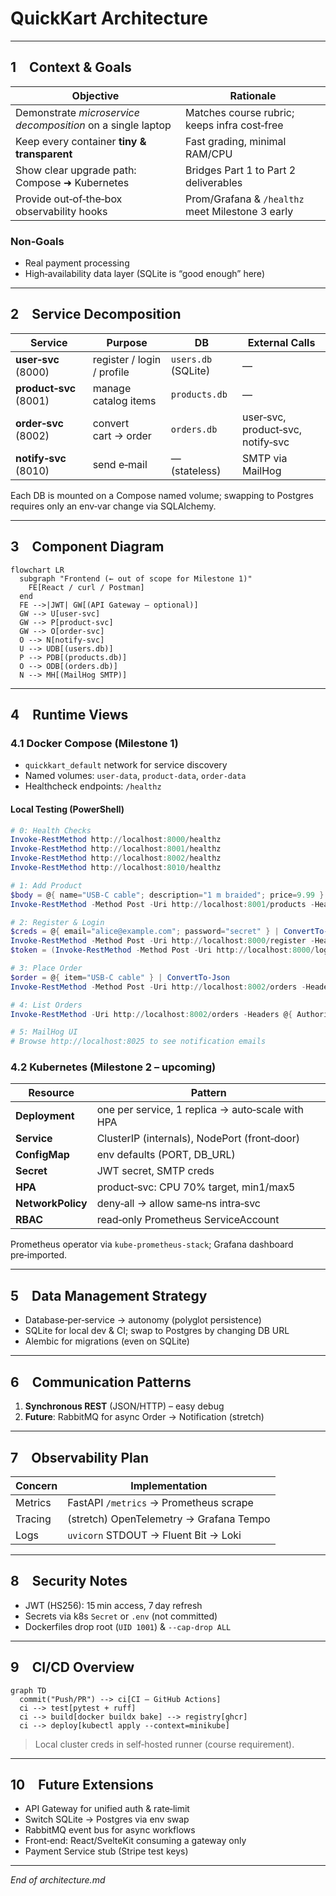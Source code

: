 # QuickKart Architecture


---

## 1 Context & Goals

| Objective                                                   | Rationale                                        |
| ----------------------------------------------------------- | ------------------------------------------------ |
| Demonstrate *microservice decomposition* on a single laptop | Matches course rubric; keeps infra cost‑free     |
| Keep every container **tiny & transparent**                 | Fast grading, minimal RAM/CPU                    |
| Show clear upgrade path: Compose ➜ Kubernetes               | Bridges Part 1 to Part 2 deliverables            |
| Provide out‑of‑the‑box observability hooks                  | Prom/Grafana & `/healthz` meet Milestone 3 early |

### Non‑Goals

* Real payment processing
* High‑availability data layer (SQLite is “good enough” here)

---

## 2 Service Decomposition

| Service                | Purpose                    | DB                  | External Calls                    |
| ---------------------- | -------------------------- | ------------------- | --------------------------------- |
| **user‑svc** (8000)    | register / login / profile | `users.db` (SQLite) | —                                 |
| **product‑svc** (8001) | manage catalog items       | `products.db`       | —                                 |
| **order‑svc** (8002)   | convert cart → order       | `orders.db`         | user‑svc, product‑svc, notify‑svc |
| **notify‑svc** (8010)  | send e‑mail                | — (stateless)       | SMTP via MailHog                  |

Each DB is mounted on a Compose named volume; swapping to Postgres requires only an env‑var change via SQLAlchemy.

---

## 3 Component Diagram

```mermaid
flowchart LR
  subgraph "Frontend (← out of scope for Milestone 1)"
    FE[React / curl / Postman]
  end
  FE -->|JWT| GW[(API Gateway – optional)]
  GW --> U[user‑svc]
  GW --> P[product‑svc]
  GW --> O[order‑svc]
  O --> N[notify‑svc]
  U --> UDB[(users.db)]
  P --> PDB[(products.db)]
  O --> ODB[(orders.db)]
  N --> MH[(MailHog SMTP)]
```


---

## 4 Runtime Views

### 4.1 Docker Compose (Milestone 1)

* `quickkart_default` network for service discovery
* Named volumes: `user-data`, `product-data`, `order-data`
* Healthcheck endpoints: `/healthz`

#### Local Testing (PowerShell)

```powershell
# 0: Health Checks
Invoke-RestMethod http://localhost:8000/healthz
Invoke-RestMethod http://localhost:8001/healthz
Invoke-RestMethod http://localhost:8002/healthz
Invoke-RestMethod http://localhost:8010/healthz

# 1: Add Product
$body = @{ name="USB‑C cable"; description="1 m braided"; price=9.99 } | ConvertTo-Json
Invoke-RestMethod -Method Post -Uri http://localhost:8001/products -Headers @{"Content-Type"="application/json"} -Body $body

# 2: Register & Login
$creds = @{ email="alice@example.com"; password="secret" } | ConvertTo-Json
Invoke-RestMethod -Method Post -Uri http://localhost:8000/register -Headers @{"Content-Type"="application/json"} -Body $creds
$token = (Invoke-RestMethod -Method Post -Uri http://localhost:8000/login -Headers @{"Content-Type"="application/json"} -Body $creds).access_token

# 3: Place Order
$order = @{ item="USB‑C cable" } | ConvertTo-Json
Invoke-RestMethod -Method Post -Uri http://localhost:8002/orders -Headers @{"Authorization"="Bearer $token"; "Content-Type"="application/json"} -Body $order

# 4: List Orders
Invoke-RestMethod -Uri http://localhost:8002/orders -Headers @{ Authorization = "Bearer $token" }

# 5: MailHog UI
# Browse http://localhost:8025 to see notification emails
```

### 4.2 Kubernetes (Milestone 2 – upcoming)

| Resource          | Pattern                                          |
| ----------------- | ------------------------------------------------ |
| **Deployment**    | one per service, 1 replica → auto‑scale with HPA |
| **Service**       | ClusterIP (internals), NodePort (front‑door)     |
| **ConfigMap**     | env defaults (PORT, DB\_URL)                     |
| **Secret**        | JWT secret, SMTP creds                           |
| **HPA**           | product‑svc: CPU 70% target, min1/max5           |
| **NetworkPolicy** | deny‑all → allow same‑ns intra‑svc               |
| **RBAC**          | read‑only Prometheus ServiceAccount              |

Prometheus operator via `kube-prometheus-stack`; Grafana dashboard pre‑imported.

---

## 5 Data Management Strategy

* Database‑per‑service → autonomy (polyglot persistence)
* SQLite for local dev & CI; swap to Postgres by changing DB URL
* Alembic for migrations (even on SQLite)

---

## 6 Communication Patterns

1. **Synchronous REST** (JSON/HTTP) – easy debug
2. **Future**: RabbitMQ for async Order → Notification (stretch)

---

## 7 Observability Plan

| Concern | Implementation                          |
| ------- | --------------------------------------- |
| Metrics | FastAPI `/metrics` → Prometheus scrape  |
| Tracing | (stretch) OpenTelemetry → Grafana Tempo |
| Logs    | `uvicorn` STDOUT → Fluent Bit → Loki    |

---

## 8 Security Notes

* JWT (HS256): 15 min access, 7 day refresh
* Secrets via k8s `Secret` or `.env` (not committed)
* Dockerfiles drop root (`UID 1001`) & `--cap-drop ALL`

---

## 9 CI/CD Overview

```mermaid
graph TD
  commit("Push/PR") --> ci[CI – GitHub Actions]
  ci --> test[pytest + ruff]
  ci --> build[docker buildx bake] --> registry[ghcr]
  ci --> deploy[kubectl apply --context=minikube]
```

> Local cluster creds in self‑hosted runner (course requirement).

---

## 10 Future Extensions

* API Gateway for unified auth & rate‑limit
* Switch SQLite → Postgres via env swap
* RabbitMQ event bus for async workflows
* Front‑end: React/SvelteKit consuming a gateway only
* Payment Service stub (Stripe test keys)

---

*End of architecture.md*
